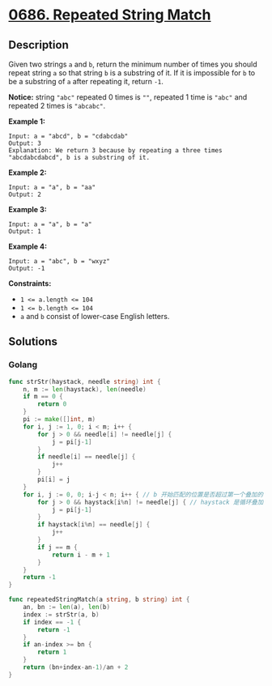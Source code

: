 # [0686. Repeated String Match](https://leetcode-cn.com/problems/repeated-string-match/)



## Description



Given two strings `a` and `b`, return the minimum number of times you should repeat string `a` so that string `b` is a substring of it. If it is impossible for `b` to be a substring of `a` after repeating it, return `-1`.

**Notice:** string `"abc"` repeated 0 times is `""`, repeated 1 time is `"abc"` and repeated 2 times is `"abcabc"`.

 

**Example 1:**

```
Input: a = "abcd", b = "cdabcdab"
Output: 3
Explanation: We return 3 because by repeating a three times "abcdabcdabcd", b is a substring of it.
```

**Example 2:**

```
Input: a = "a", b = "aa"
Output: 2
```

**Example 3:**

```
Input: a = "a", b = "a"
Output: 1
```

**Example 4:**

```
Input: a = "abc", b = "wxyz"
Output: -1
```

 

**Constraints:**

- `1 <= a.length <= 104`
- `1 <= b.length <= 104`
- `a` and `b` consist of lower-case English letters.

## Solutions

### Golang

```go
func strStr(haystack, needle string) int {
    n, m := len(haystack), len(needle)
    if m == 0 {
        return 0
    }
    pi := make([]int, m)
    for i, j := 1, 0; i < m; i++ {
        for j > 0 && needle[i] != needle[j] {
            j = pi[j-1]
        }
        if needle[i] == needle[j] {
            j++
        }
        pi[i] = j
    }
    for i, j := 0, 0; i-j < n; i++ { // b 开始匹配的位置是否超过第一个叠加的 a
        for j > 0 && haystack[i%n] != needle[j] { // haystack 是循环叠加的字符串，所以取 i % n
            j = pi[j-1]
        }
        if haystack[i%n] == needle[j] {
            j++
        }
        if j == m {
            return i - m + 1
        }
    }
    return -1
}

func repeatedStringMatch(a string, b string) int {
    an, bn := len(a), len(b)
    index := strStr(a, b)
    if index == -1 {
        return -1
    }
    if an-index >= bn {
        return 1
    }
    return (bn+index-an-1)/an + 2
}
```

